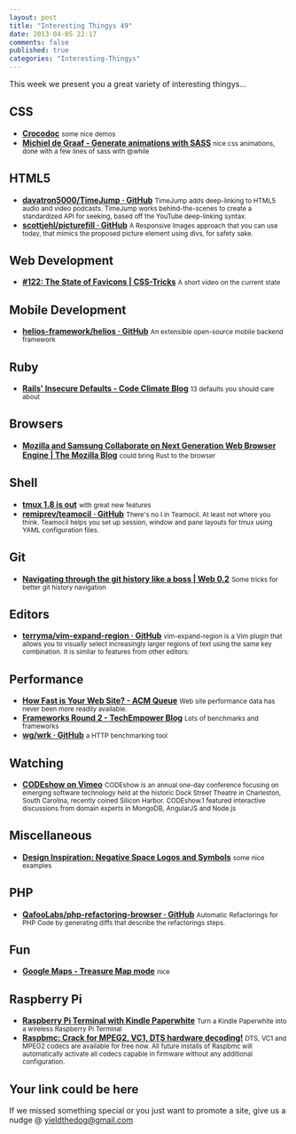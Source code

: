 ```yaml
--- 
layout: post 
title: "Interesting Thingys 49" 
date: 2013-04-05 22:17
comments: false 
published: true 
categories: "Interesting-Thingys" 
--- 
```

This week we present you a great variety of interesting thingys…

<!-- More -->

## CSS

- **[Crocodoc](http://blog.crocodoc.com/post/46369766700/3d-ifying-documents-using-css-transforms)**
    <small>some nice demos</small>
- **[Michiel de Graaf - Generate animations with SASS](http://michieldegraaf.com/post/animations-with-sass-and-while/)**
    <small>nice css animations, done with a few lines of sass with @while</small>
 
## HTML5

- **[davatron5000/TimeJump · GitHub](https://github.com/davatron5000/TimeJump)**
    <small>TimeJump adds deep-linking to HTML5 audio and video podcasts. TimeJump works behind-the-scenes to create a standardized API for seeking, based off the YouTube deep-linking syntax.</small>
- **[scottjehl/picturefill · GitHub](https://github.com/scottjehl/picturefill)**
    <small>A Responsive Images approach that you can use today, that mimics the proposed picture element using divs, for safety sake.</small>
 
## Web Development

- **[#122: The State of Favicons | CSS-Tricks](http://css-tricks.com/video-screencasts/122-the-state-of-favicons/)**
    <small>A short video on the current state</small>
 
## Mobile Development

- **[helios-framework/helios · GitHub](https://github.com/helios-framework/helios)**
    <small>An extensible open-source mobile backend framework</small>
 
## Ruby

- **[Rails' Insecure Defaults - Code Climate Blog](http://blog.codeclimate.com/blog/2013/03/27/rails-insecure-defaults/)**
    <small>13 defaults you should care about</small>
 
## Browsers

- **[Mozilla and Samsung Collaborate on Next Generation Web Browser Engine | The Mozilla Blog](https://blog.mozilla.org/blog/2013/04/03/mozilla-and-samsung-collaborate-on-next-generation-web-browser-engine/)**
    <small>could bring Rust to the browser</small>
 
## Shell

- **[tmux 1.8 is out](http://tmux.sourceforge.net/)**
    <small>with great new features</small>
- **[remiprev/teamocil · GitHub](https://github.com/remiprev/teamocil)**
    <small>There's no I in Teamocil. At least not where you think. Teamocil helps you set up session, window and pane layouts for tmux using YAML configuration files. </small>
 
## Git

- **[Navigating through the git history like a boss | Web 0.2](http://www.held.org.il/blog/2013/03/navigating-through-the-git-history-like-a-boss/)**
    <small>Some tricks for better git history navigation</small>
 
## Editors

- **[terryma/vim-expand-region · GitHub](https://github.com/terryma/vim-expand-region)**
    <small>vim-expand-region is a Vim plugin that allows you to visually select increasingly larger regions of text using the same key combination. It is similar to features from other editors:</small>
 
## Performance

- **[How Fast is Your Web Site? - ACM Queue](http://queue.acm.org/detail.cfm?id=2446236)**
    <small>Web site performance data has never been more readily available.</small>
- **[Frameworks Round 2 - TechEmpower Blog](http://www.techempower.com/blog/2013/04/05/frameworks-round-2/)**
    <small>Lots of benchmarks and frameworks</small>
- **[wg/wrk · GitHub](https://github.com/wg/wrk)**
    <small>a HTTP benchmarking tool</small>
 
## Watching

- **[CODEshow on Vimeo](http://vimeo.com/channels/chscodeshow/page:1)**
    <small>CODEshow is an annual one-day conference focusing on emerging software technology held at the historic Dock Street Theatre in Charleston, South Carolina, recently coined Silicon Harbor. CODEshow.1 featured interactive discussions from domain experts in MongoDB, AngularJS and Node.js</small>
 
## Miscellaneous

- **[Design Inspiration: Negative Space Logos and Symbols](http://briandelaney.me/design-inspiration-negative-space-logos-and-symbols)**
    <small>some nice examples</small>
 
## PHP

- **[QafooLabs/php-refactoring-browser · GitHub](https://github.com/QafooLabs/php-refactoring-browser)**
    <small>Automatic Refactorings for PHP Code by generating diffs that describe the refactorings steps.</small>
 
## Fun

- **[Google Maps - Treasure Map mode](https://maps.google.com/maps?t=8)**
    <small>nice</small>
 
## Raspberry Pi

- **[Raspberry Pi Terminal with Kindle Paperwhite](http://www.engadget.com/2013/04/02/kindle-paperwhite-raspberry-pi-hack/?utm_source=feedburner)**
    <small>Turn a Kindle Paperwhite into a wireless Raspberry Pi Terminal</small>
- **[Raspbmc: Crack for MPEG2, VC1, DTS hardware decoding!](http://www.raspbmc.com/2013/04/crack-for-mpeg2-vc1-dts-hardware-decoding/)**
    <small>DTS, VC1 and MPEG2 codecs are available for free now. All future installs of Raspbmc will automatically activate all codecs capable in firmware without any additional configuration.</small>
 
## Your link could be here

If we missed something special or you just want to promote a site, give us a nudge @ <a href='&#109;&#97;&#105;&#108;t&#111;&#58;%7&#57;&#105;eld&#116;%68%65do%67&#64;gmail&#37;2&#69;c&#37;6&#70;m'>y&#105;eldt&#104;&#101;dog&#64;&#103;mail&#46;&#99;&#111;m</a>
